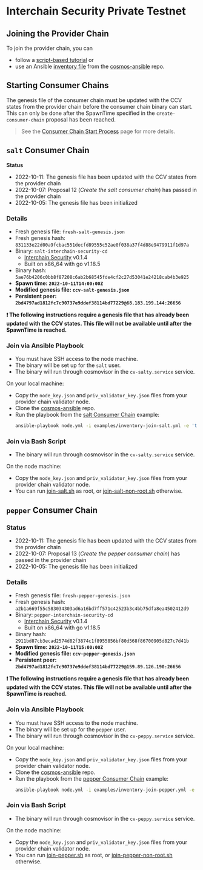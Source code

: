 # Interchain Security Private Testnet

## Joining the Provider Chain

To join the provider chain, you can
- follow a [script-based tutorial](https://github.com/sainoe/ICS-testnet/blob/main/join-testnet-tutorial.md) or
- use an Ansible [inventory file](https://github.com/hyphacoop/cosmos-ansible/tree/main/examples#provider-chain) from the [cosmos-ansible](https://github.com/hyphacoop/cosmos-ansible) repo.

## Starting Consumer Chains

The genesis file of the consumer chain must be updated with the CCV states from the provider chain before the consumer chain binary can start. This can only be done after the SpawnTime specified in the `create-consumer-chain` proposal has been reached.

> See the [Consumer Chain Start Process](/docs/Consumer-Chain-Start-Process.md) page for more details.

## `salt` Consumer Chain

**Status**

* 2022-10-11: The genesis file has been updated with the CCV states from the provider chain
* 2022-10-07: Proposal 12 (_Create the salt consumer chain_) has passed in the provider chain
* 2022-10-05: The genesis file has been initialized

### Details

* Fresh genesis file: `fresh-salt-genesis.json`
* Fresh genesis hash: `831133e22d00a9fcbac551decfd89555c52ae0f038a37f4d88e9479911f1d97a`
* Binary: `salt-interchain-security-cd`
  * [Interchain Security](https://github.com/cosmos/interchain-security.git) v0.1.4
  * Built on x86_64 with go v1.18.5
* Binary hash: `5ae76b4206c0bb8f87208c6ab2b68545fde4cf2c27d53041e24218cab4b3e925`
* **Spawn time: `2022-10-11T14:00:00Z`**
* **Modified genesis file: `ccv-salt-genesis.json`**
* **Persistent peer: `2bd4797ad1812fc7c90737e9ddef38114bd77229@68.183.199.144:26656`**

**❗ The following instructions require a genesis file that has already been updated with the CCV states. This file will not be available until after the SpawnTime is reached.**

### Join via Ansible Playbook

- You must have SSH access to the node machine.
- The binary will be set up for the `salt` user.
- The binary will run through cosmovisor in the `cv-salty.service` service.

On your local machine:
- Copy the `node_key.json` and `priv_validator_key.json` files from your provider chain validator node.
- Clone the [cosmos-ansible](https://github.com/hyphacoop/cosmos-ansible) repo.
- Run the playbook from the [salt Consumer Chain](https://github.com/hyphacoop/cosmos-ansible/tree/main/examples#salt-consumer-chain) example:
  ```bash
  ansible-playbook node.yml -i examples/inventory-join-salt.yml -e 'target=<host address> node_key_file=<JSON file path> priv_validator_key_file=<JSON file path>"'
  ```

### Join via Bash Script

- The binary will run through cosmovisor in the `cv-salty.service` service.

On the node machine:
- Copy the `node_key.json` and `priv_validator_key.json` files from your provider chain validator node.
- You can run [join-salt.sh](join-salt.sh) as root, or [join-salt-non-root.sh](join-salt-non-root.sh) otherwise.

## `pepper` Consumer Chain

### Status

* 2022-10-11: The genesis file has been updated with the CCV states from the provider chain
* 2022-10-07: Proposal 13 (_Create the pepper consumer chain_) has passed in the provider chain
* 2022-10-05: The genesis file has been initialized

### Details

* Fresh genesis file: `fresh-pepper-genesis.json`
* Fresh genesis hash: `a2b1a669f55c583034303ad6a16bd7ff571c42523b3c4bb75dfa8ea4502412d9`
* Binary: `pepper-interchain-security-cd`
  * [Interchain Security](https://github.com/cosmos/interchain-security.git) v0.1.4
  * Built on x86_64 with go v1.18.5
* Binary hash: `2911bd87cb3ecad2574d82f3874c1f8955856bf80d568f86700905d827c7d41b`
* **Spawn time: `2022-10-11T15:00:00Z`**
* **Modified genesis file: `ccv-pepper-genesis.json`**
* **Persistent peer: `2bd4797ad1812fc7c90737e9ddef38114bd77229@159.89.126.190:26656`**

**❗ The following instructions require a genesis file that has already been updated with the CCV states. This file will not be available until after the SpawnTime is reached.**

### Join via Ansible Playbook

- You must have SSH access to the node machine.
- The binary will be set up for the `pepper` user.
- The binary will run through cosmovisor in the `cv-peppy.service` service.

On your local machine:
- Copy the `node_key.json` and `priv_validator_key.json` files from your provider chain validator node.
- Clone the [cosmos-ansible](https://github.com/hyphacoop/cosmos-ansible) repo.
- Run the playbook from the [pepper Consumer Chain](https://github.com/hyphacoop/cosmos-ansible/tree/main/examples#pepper-consumer-chain) example:
  ```bash
  ansible-playbook node.yml -i examples/inventory-join-pepper.yml -e 'target=<host address> node_key_file=<JSON file path> priv_validator_key_file=<JSON file path>"'
  ```

### Join via Bash Script

- The binary will run through cosmovisor in the `cv-peppy.service` service.

On the node machine:
- Copy the `node_key.json` and `priv_validator_key.json` files from your provider chain validator node.
- You can run [join-pepper.sh](join-pepper.sh) as root, or [join-pepper-non-root.sh](join-pepper-non-root.sh) otherwise.
